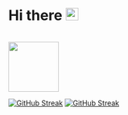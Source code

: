 <div id="header" align="center">
  <img src="https://media0.giphy.com/media/ZoU3JMbCIQubXVH90B/200w.webp?cid=ecf05e473kb0rus51bqtuc5a0966rnboqv1q4cwudwimdz79&ep=v1_stickers_search&rid=200w.webp&ct=sg"   alt=""/>
  
</div>
  <h1>Hi there 
    <img src="https://media3.giphy.com/media/HrRvnN7NuJy4InG4MV/giphy.webp?cid=ecf05e47xcdpd5632h4hmb1fbk5jgd5rrna97750gqlhrkd0&ep=v1_stickers_search&rid=giphy.webp&ct=s" width="25">
  </h1>
<br>
<!-- ### :fire: My Stats -->
<div>
  <img src="https://media0.giphy.com/media/3SL41WtN5l9DNdPJGs/200w.webp?cid=ecf05e47htiurbs8gqf32potjyt4uxu9bnghvp66xmtbep6l&ep=v1_gifs_related&rid=200w.webp&ct=ts" width="100"/> 

[![GitHub Streak](http://github-readme-streak-stats.herokuapp.com?user=josemmsantos14&theme=holi-theme&border_radius=5)](https://git.io/streak-stats)
[![GitHub Streak](https://github-readme-stats.vercel.app/api?username=josemmsantos14&show_icons=true&theme=holi&border_radius=5)](https://git.io/streak-stats)

</div>

<!--
**josemmsantos14/josemmsantos14** is a ✨ _special_ ✨ repository because its `README.md` (this file) appears on your GitHub profile.

Here are some ideas to get you started:

- 🔭 I’m currently working on ...
- 🌱 I’m currently learning ...
- 👯 I’m looking to collaborate on ...
- 🤔 I’m looking for help with ...
- 💬 Ask me about ...
- 📫 How to reach me: ...
- 😄 Pronouns: ...
- ⚡ Fun fact: ...

alternative stats:
[![GitHub Streak](http://github-readme-streak-stats.herokuapp.com?user=josemmsantos14&theme=react&border_radius=5&background=091B54D1)](https://git.io/streak-stats)
-->


